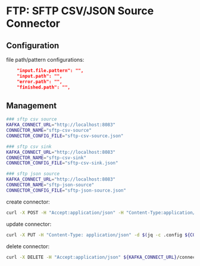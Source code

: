 # FTP: SFTP CSV/JSON Source Connector

## Configuration

file path/pattern configurations:

```json
    "input.file.pattern": "",
    "input.path": "",
    "error.path": "",
    "finished.path": "",
```

## Management

```sh
### sftp csv source
KAFKA_CONNECT_URL="http://localhost:8083"
CONNECTOR_NAME="sftp-csv-source"
CONNECTOR_CONFIG_FILE="sftp-csv-source.json"

### sftp csv sink
KAFKA_CONNECT_URL="http://localhost:8083"
CONNECTOR_NAME="sftp-csv-sink"
CONNECTOR_CONFIG_FILE="sftp-csv-sink.json"

### sftp json source
KAFKA_CONNECT_URL="http://localhost:8083"
CONNECTOR_NAME="sftp-json-source"
CONNECTOR_CONFIG_FILE="sftp-json-source.json"
```

create connector:

```sh
curl -X POST -H "Accept:application/json" -H "Content-Type:application/json" -d @${CONNECTOR_CONFIG_FILE} ${KAFKA_CONNECT_URL}/connectors
```

update connector:

```sh
curl -X PUT -H "Content-Type: application/json" -d $(jq -c .config ${CONNECTOR_CONFIG_FILE}) ${KAFKA_CONNECT_URL}/connectors/${CONNECTOR_NAME}/config
```

delete connector:

```sh
curl -X DELETE -H "Accept:application/json" ${KAFKA_CONNECT_URL}/connectors/${CONNECTOR_NAME}
```
